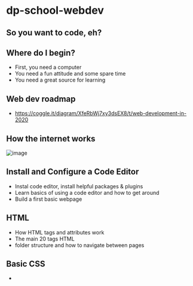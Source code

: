 # dp-school-webdev

## So you want to code, eh?


## Where do I begin?

- First, you need a computer
- You need a fun attitude and some spare time
- You need a great source for learning


## Web dev roadmap
 - https://coggle.it/diagram/XfeRbWj7xy3dsEX8/t/web-development-in-2020

## How the internet works
![image](https://user-images.githubusercontent.com/6520516/174313878-39fc2d07-4574-489e-bda6-dba484a06e1c.png)

## Install and Configure a Code Editor
 - Instal code editor, install helpful packages & plugins
 - Learn basics of using a code editor and how to get around
 - Build a first basic webpage


## HTML
 - How HTML tags and attributes work
 - The main 20 tags HTML
 - folder structure and how to navigate between pages

## Basic CSS
 - <style tags, <linko tags, style attributes
 - Creating CSS rules, how CSS selectors work, changing basic properties
 - Get really good at drawing boxes (Layouts) with flexbox and grid
 - Start learning the tricks to doing things you don't know how to do ce show an image as a circle, fade colors When you hover
 - Using a CSS reset
 - Learn to build entire websites from just a design/mockup

## JavaScript Fundamentals
- Programming basics: varriables, functions, flow control (conditionals, loops)
- Querying selecting working with DOM (HTML) elements
- Event listeners and doing things in as users interact with your webpage
- XHR requests to load data into your app
- How to embed other sripts into your pages


# HTML
![image](https://user-images.githubusercontent.com/6520516/174206195-233c10b7-f9e3-4beb-8b8b-609cb5b80978.png)

![image](https://user-images.githubusercontent.com/6520516/174205215-93422e65-d9c1-4db4-bbb5-557dac44b3c8.png)

# CSS
![image](https://user-images.githubusercontent.com/6520516/174205607-baf1bcfe-9a89-4801-81f4-1dd473f7830c.png)

![image](https://user-images.githubusercontent.com/6520516/174205635-4962860d-25c0-4896-8073-31ffb7db6958.png)

![image](https://user-images.githubusercontent.com/6520516/174205660-6583867b-3f80-49be-91a5-c86c67674923.png)


## References
- https://devdocs.io/
- https://developer.mozilla.org/en-US/docs/Web/HTML
- https://web.stanford.edu/group/csp/cs21/htmlcheatsheet.pdf
## Resources
- https://crop-circle.imageonline.co/
- https://unicode-table.com/
- https://web.archive.org/

## Examples
- https://cs.dartmouth.edu/~thc/
- https://www-cs-faculty.stanford.edu/~knuth/
- https://zephireis.github.io/CV-Modern-Style/
